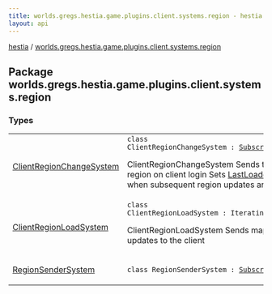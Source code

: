 ```yaml
---
title: worlds.gregs.hestia.game.plugins.client.systems.region - hestia
layout: api
---
```


<div class='api-docs-breadcrumbs'><a href="../index.html">hestia</a> / <a href="./index.html">worlds.gregs.hestia.game.plugins.client.systems.region</a></div>

## Package worlds.gregs.hestia.game.plugins.client.systems.region

### Types

<table class="api-docs-table">
<tbody>
<tr>
<td markdown="1">

<a href="-client-region-change-system/index.html">ClientRegionChangeSystem</a>


</td>
<td markdown="1">
<div class="signature"><code><span class="keyword">class </span><span class="identifier">ClientRegionChangeSystem</span>&nbsp;<span class="symbol">:</span>&nbsp;<a href="../worlds.gregs.hestia.game.api/-subscription-system/index.html"><span class="identifier">SubscriptionSystem</span></a></code></div>

ClientRegionChangeSystem
Sends the initial region on client login
Sets <a href="../worlds.gregs.hestia.game.plugins.client.components/-last-loaded-region/index.html">LastLoadedRegion</a> when subsequent region updates are requested


</td>
</tr>
<tr>
<td markdown="1">

<a href="-client-region-load-system/index.html">ClientRegionLoadSystem</a>


</td>
<td markdown="1">
<div class="signature"><code><span class="keyword">class </span><span class="identifier">ClientRegionLoadSystem</span>&nbsp;<span class="symbol">:</span>&nbsp;<span class="identifier">IteratingSystem</span></code></div>

ClientRegionLoadSystem
Sends map region updates to the client


</td>
</tr>
<tr>
<td markdown="1">

<a href="-region-sender-system/index.html">RegionSenderSystem</a>


</td>
<td markdown="1">
<div class="signature"><code><span class="keyword">class </span><span class="identifier">RegionSenderSystem</span>&nbsp;<span class="symbol">:</span>&nbsp;<a href="../worlds.gregs.hestia.game.api/-subscription-system/index.html"><span class="identifier">SubscriptionSystem</span></a></code></div>

</td>
</tr>
</tbody>
</table>
